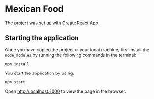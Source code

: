 # Mexican Food

The project was set up with [Create React App](https://github.com/facebook/create-react-app).


## Starting the application

Once you have copied the project to your local machine, first install the `node_modules` by running the following commands in the terminal:

`npm install`

You start the application by using:

`npm start`

Open [http://localhost:3000](http://localhost:3000) to view the page in the browser.